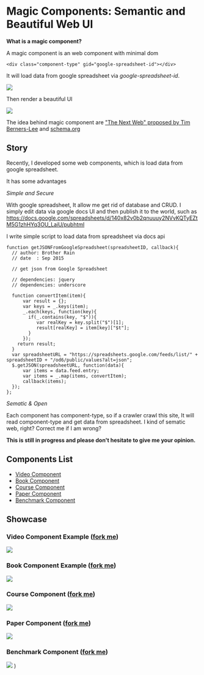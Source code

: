 # Magic Components: Semantic and Beautiful Web UI

**What is a magic component?**

A magic component is an web component with minimal dom

```
<div class="component-type" gid="google-spreadsheet-id"></div>
```

It will load data from google spreadsheet via *google-spreadsheet-id*.

![](http://i.imgur.com/72DEC8O.png)

Then render a beautiful UI

![](http://i.imgur.com/X9scMZ1.png)

The idea behind magic component are ["The Next Web" proposed by Tim Berners-Lee](https://www.ted.com/talks/tim_berners_lee_on_the_next_web?language=en) and [schema.org](http://schema.org/)

## Story

Recently, I developed some web components, which is load data from google spreadsheet.

It has some advantages

*Simple and Secure*

With google spreadsheet, It allow me get rid of database and CRUD. I simply edit data via google docs UI and then publish it to the world, such as https://docs.google.com/spreadsheets/d/140x82v0b2qnuuuy2NVvKQTyEZtM5G1zhHYq3OU_LaiU/pubhtml

I write simple script to load data from spreadsheet via docs api

```
function getJSONFromGoogleSpreadsheet(spreadsheetID, callback){
  // author: Brother Rain
  // date  : Sep 2015
  
  // get json from Google Spreadsheet

  // dependencies: jquery
  // dependencies: underscore

  function convertItem(item){
      var result = {};
      var keys = _.keys(item);
      _.each(keys, function(key){
        if(_.contains(key, "$")){
           var realKey = key.split("$")[1];
           result[realKey] = item[key]["$t"];
        }  
      });
    return result;  
  }
  var spreadsheetURL = "https://spreadsheets.google.com/feeds/list/" + spreadsheetID + "/od6/public/values?alt=json";    
  $.getJSON(spreadsheetURL, function(data){ 
      var items = data.feed.entry;
      var items = _.map(items, convertItem);
      callback(items);
  });
};
```

*Sematic & Open*

Each component has component-type, so if a crawler crawl this site, It will read component-type and get data from spreadsheet. I kind of sematic web, right? Correct me if I am wrong? 

**This is still in progress and please don't hesitate to give me your opinion.**

## Components List

* [Video Component](#video-component)
* [Book Component](#book-component)
* [Course Component](#course-component)
* [Paper Component](#paper-component)
* [Benchmark Component](#benchmark-component)

## Showcase

### Video Component Example ([fork me](https://github.com/magizbox/magiz-c-video))

![](https://camo.githubusercontent.com/ca4dca90c449272a766b7b7720acccce4d465ced/687474703a2f2f692e696d6775722e636f6d2f785744314c78452e706e67)

### Book Component Example ([fork me](https://github.com/magizbox/magiz-c-book))

![](https://camo.githubusercontent.com/32594a65d967549f44cc12b5bcad2772c7267f17/687474703a2f2f692e696d6775722e636f6d2f69384c416639562e706e67)

### Course Component ([fork me](https://github.com/magizbox/magiz-c-course))

![](https://camo.githubusercontent.com/52ee4f14ce0eea2edbe8f8d4240e5749c8b33e3e/687474703a2f2f692e696d6775722e636f6d2f356e7733624f672e706e67)

### Paper Component ([fork me](https://github.com/magizbox/magiz-c-paper))

![](https://camo.githubusercontent.com/697466b7892ba72032feaef838835bc1a0854a89/687474703a2f2f692e696d6775722e636f6d2f6c7766475051452e706e67)

### Benchmark Component ([fork me](https://github.com/magizbox/magiz-c-benchmark))

![](https://camo.githubusercontent.com/6b19e193c994153fd4cf5997c29b57f3f490862c/687474703a2f2f692e696d6775722e636f6d2f6a37496342456c2e706e67)
)
